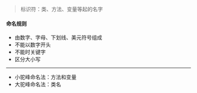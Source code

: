 > 标识符：类、方法、变量等起的名字

#### 命名规则

- 由数字、字母、下划线、美元符号组成
- 不能以数字开头
- 不能时关键字
- 区分大小写

---

- 小驼峰命名法：方法和变量
- 大驼峰命名法：类名